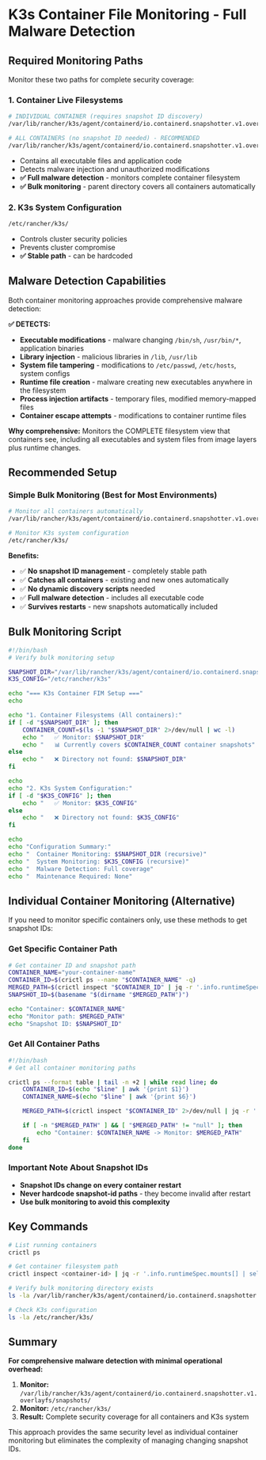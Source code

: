 # K3s Container File Monitoring - Full Malware Detection

## Required Monitoring Paths

Monitor these two paths for complete security coverage:

### 1. Container Live Filesystems
```bash
# INDIVIDUAL CONTAINER (requires snapshot ID discovery)
/var/lib/rancher/k3s/agent/containerd/io.containerd.snapshotter.v1.overlayfs/snapshots/<snapshot-id>/fs

# ALL CONTAINERS (no snapshot ID needed) - RECOMMENDED
/var/lib/rancher/k3s/agent/containerd/io.containerd.snapshotter.v1.overlayfs/snapshots/
```
- Contains all executable files and application code
- Detects malware injection and unauthorized modifications
- **✅ Full malware detection** - monitors complete container filesystem
- **✅ Bulk monitoring** - parent directory covers all containers automatically

### 2. K3s System Configuration
```bash
/etc/rancher/k3s/
```
- Controls cluster security policies
- Prevents cluster compromise
- **✅ Stable path** - can be hardcoded

## Malware Detection Capabilities

Both container monitoring approaches provide comprehensive malware detection:

**✅ DETECTS:**
- **Executable modifications** - malware changing `/bin/sh`, `/usr/bin/*`, application binaries
- **Library injection** - malicious libraries in `/lib`, `/usr/lib`
- **System file tampering** - modifications to `/etc/passwd`, `/etc/hosts`, system configs
- **Runtime file creation** - malware creating new executables anywhere in the filesystem
- **Process injection artifacts** - temporary files, modified memory-mapped files
- **Container escape attempts** - modifications to container runtime files

**Why comprehensive:** Monitors the COMPLETE filesystem view that containers see, including all executables and system files from image layers plus runtime changes.

## Recommended Setup

### Simple Bulk Monitoring (Best for Most Environments)
```bash
# Monitor all containers automatically
/var/lib/rancher/k3s/agent/containerd/io.containerd.snapshotter.v1.overlayfs/snapshots/

# Monitor K3s system configuration
/etc/rancher/k3s/
```

**Benefits:**
- ✅ **No snapshot ID management** - completely stable path
- ✅ **Catches all containers** - existing and new ones automatically
- ✅ **No dynamic discovery scripts** needed
- ✅ **Full malware detection** - includes all executable code
- ✅ **Survives restarts** - new snapshots automatically included

## Bulk Monitoring Script

```bash
#!/bin/bash
# Verify bulk monitoring setup

SNAPSHOT_DIR="/var/lib/rancher/k3s/agent/containerd/io.containerd.snapshotter.v1.overlayfs/snapshots"
K3S_CONFIG="/etc/rancher/k3s"

echo "=== K3s Container FIM Setup ==="
echo

echo "1. Container Filesystems (All containers):"
if [ -d "$SNAPSHOT_DIR" ]; then
    CONTAINER_COUNT=$(ls -1 "$SNAPSHOT_DIR" 2>/dev/null | wc -l)
    echo "   ✅ Monitor: $SNAPSHOT_DIR"
    echo "   📊 Currently covers $CONTAINER_COUNT container snapshots"
else
    echo "   ❌ Directory not found: $SNAPSHOT_DIR"
fi

echo
echo "2. K3s System Configuration:"
if [ -d "$K3S_CONFIG" ]; then
    echo "   ✅ Monitor: $K3S_CONFIG"
else
    echo "   ❌ Directory not found: $K3S_CONFIG"
fi

echo
echo "Configuration Summary:"
echo "  Container Monitoring: $SNAPSHOT_DIR (recursive)"
echo "  System Monitoring: $K3S_CONFIG (recursive)"
echo "  Malware Detection: Full coverage"
echo "  Maintenance Required: None"
```

## Individual Container Monitoring (Alternative)

If you need to monitor specific containers only, use these methods to get snapshot IDs:

### Get Specific Container Path
```bash
# Get container ID and snapshot path
CONTAINER_NAME="your-container-name"
CONTAINER_ID=$(crictl ps --name "$CONTAINER_NAME" -q)
MERGED_PATH=$(crictl inspect "$CONTAINER_ID" | jq -r '.info.runtimeSpec.mounts[] | select(.destination == "/") | .source')
SNAPSHOT_ID=$(basename "$(dirname "$MERGED_PATH")")

echo "Container: $CONTAINER_NAME"
echo "Monitor path: $MERGED_PATH"
echo "Snapshot ID: $SNAPSHOT_ID"
```

### Get All Container Paths
```bash
#!/bin/bash
# Get all container monitoring paths

crictl ps --format table | tail -n +2 | while read line; do
    CONTAINER_ID=$(echo "$line" | awk '{print $1}')
    CONTAINER_NAME=$(echo "$line" | awk '{print $6}')

    MERGED_PATH=$(crictl inspect "$CONTAINER_ID" 2>/dev/null | jq -r '.info.runtimeSpec.mounts[]? | select(.destination == "/") | .source' 2>/dev/null)

    if [ -n "$MERGED_PATH" ] && [ "$MERGED_PATH" != "null" ]; then
        echo "Container: $CONTAINER_NAME -> Monitor: $MERGED_PATH"
    fi
done
```

### Important Note About Snapshot IDs
- **Snapshot IDs change on every container restart**
- **Never hardcode snapshot-id paths** - they become invalid after restart
- **Use bulk monitoring to avoid this complexity**

## Key Commands

```bash
# List running containers
crictl ps

# Get container filesystem path
crictl inspect <container-id> | jq -r '.info.runtimeSpec.mounts[] | select(.destination == "/") | .source'

# Verify bulk monitoring directory exists
ls -la /var/lib/rancher/k3s/agent/containerd/io.containerd.snapshotter.v1.overlayfs/snapshots/

# Check K3s configuration
ls -la /etc/rancher/k3s/
```

## Summary

**For comprehensive malware detection with minimal operational overhead:**

1. **Monitor:** `/var/lib/rancher/k3s/agent/containerd/io.containerd.snapshotter.v1.overlayfs/snapshots/`
2. **Monitor:** `/etc/rancher/k3s/`
3. **Result:** Complete security coverage for all containers and K3s system

This approach provides the same security level as individual container monitoring but eliminates the complexity of managing changing snapshot IDs.
